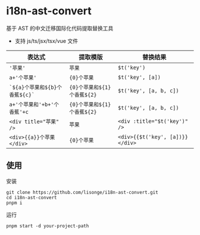 # i18n-ast-convert

基于 AST 的中文迁移国际化代码提取替换工具

- 支持 js/ts/jsx/tsx/vue 文件

| 表达式                             | 提取模版                    | 替换结果                     |
| ---------------------------------- | --------------------------- | ---------------------------- |
| `'苹果'`                           | `苹果`                      | `$t('key')`                  |
| `a+'个苹果'`                       | `{0}个苹果`                 | `$t('key', [a])`             |
| `` `${a}个苹果和${b}个香蕉${c}` `` | `{0}个苹果和${1}个香蕉${2}` | `$t('key', [a, b, c])`       |
| `a+'个苹果和'+b+'个香蕉'+c`        | `{0}个苹果和${1}个香蕉${2}` | `$t('key', [a, b, c])`       |
| `<div title="苹果" />`             | `苹果`                      | `<div :title="$t('key')" />` |
| `<div>{{a}}个苹果</div>`             | `{0}个苹果`                      | `<div>{{$t('key', [a])}}</div>` |

## 使用

安装

```shell
git clone https://github.com/lisonge/i18n-ast-convert.git
cd i18n-ast-convert
pnpm i
```

运行

```shell
pnpm start -d your-project-path
```
